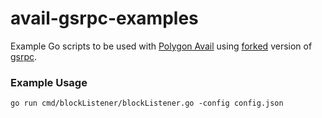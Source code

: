 # avail-gsrpc-examples

Example Go scripts to be used with [Polygon Avail](https://github.com/maticnetwork/avail) using [forked](https://github.com/prabal-banerjee/go-substrate-rpc-client/tree/v4.0.0-avail-alpha) version of [gsrpc](github.com/centrifuge/go-substrate-rpc-client/v4). 

### Example Usage 
```
go run cmd/blockListener/blockListener.go -config config.json
```
